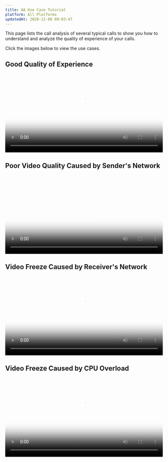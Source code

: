 ```yaml
---
title: AA Use Case Tutorial
platform: All Platforms
updatedAt: 2020-12-08 09:03:47
---
```

This page lists the call analysis of several typical calls to show you how to understand and analyze the quality of experience of your calls.

Click the images below to view the use cases.

## Good Quality of Experience

<video src="https://web-cdn.agora.io/docs-files/1607417882982"  poster="https://web-cdn.agora.io/docs-files/1607417892589" controls width = 100% height = auto>Your browser does not support the <code>video</code> tag.</video>

## Poor Video Quality Caused by Sender's Network

<video src="https://web-cdn.agora.io/docs-files/1607417970977"  poster="https://web-cdn.agora.io/docs-files/1607417986717" controls width = 100% height = auto>Your browser does not support the <code>video</code> tag.</video>

## Video Freeze Caused by Receiver's Network

<video src="https://web-cdn.agora.io/docs-files/1607418018759"  poster="https://web-cdn.agora.io/docs-files/1607418030305" controls width = 100% height = auto>Your browser does not support the <code>video</code> tag.</video>

## Video Freeze Caused by CPU Overload

<video src="https://web-cdn.agora.io/docs-files/1607418058337"  poster="https://web-cdn.agora.io/docs-files/1607418082253" controls width = 100% height = auto>Your browser does not support the <code>video</code> tag.</video>